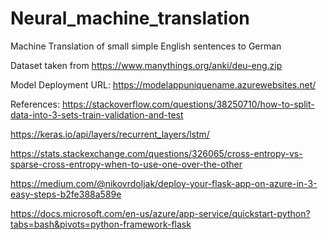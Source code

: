 # Neural_machine_translation
Machine Translation of small simple English sentences to German

Dataset taken from https://www.manythings.org/anki/deu-eng.zip

Model Deployment URL: https://modelappuniquename.azurewebsites.net/

References: 
https://stackoverflow.com/questions/38250710/how-to-split-data-into-3-sets-train-validation-and-test

https://keras.io/api/layers/recurrent_layers/lstm/

https://stats.stackexchange.com/questions/326065/cross-entropy-vs-sparse-cross-entropy-when-to-use-one-over-the-other

https://medium.com/@nikovrdoljak/deploy-your-flask-app-on-azure-in-3-easy-steps-b2fe388a589e

https://docs.microsoft.com/en-us/azure/app-service/quickstart-python?tabs=bash&pivots=python-framework-flask
